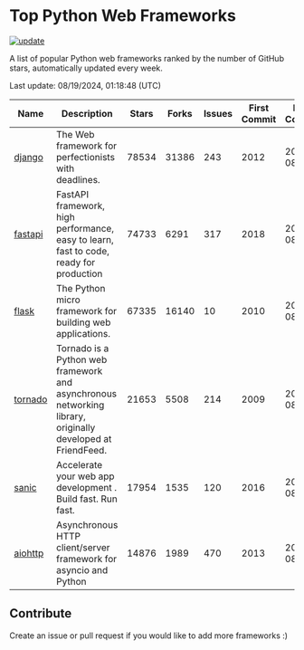 # Top Python Web Frameworks

[![update](https://github.com/sunnysid3up/python-web-frameworks/actions/workflows/update.yml/badge.svg)](https://github.com/sunnysid3up/python-web-frameworks/actions/workflows/update.yml)

A list of popular Python web frameworks ranked by the number of GitHub stars, automatically updated every week.

Last update: 08/19/2024, 01:18:48 (UTC)

| Name          | Description          | Stars                     | Forks          | Issues               | First Commit        | Last Commit         |
|---------------|----------------------|---------------------------|----------------|----------------------|---------------------|---------------------|
| [django](https://github.com/django/django) | The Web framework for perfectionists with deadlines. | 78534 | 31386 | 243 | 2012 | 2024-08-19 |
| [fastapi](https://github.com/fastapi/fastapi) | FastAPI framework, high performance, easy to learn, fast to code, ready for production | 74733 | 6291 | 317 | 2018 | 2024-08-19 |
| [flask](https://github.com/pallets/flask) | The Python micro framework for building web applications. | 67335 | 16140 | 10 | 2010 | 2024-08-19 |
| [tornado](https://github.com/tornadoweb/tornado) | Tornado is a Python web framework and asynchronous networking library, originally developed at FriendFeed. | 21653 | 5508 | 214 | 2009 | 2024-08-18 |
| [sanic](https://github.com/sanic-org/sanic) |  Accelerate your web app development . Build fast. Run fast. | 17954 | 1535 | 120 | 2016 | 2024-08-18 |
| [aiohttp](https://github.com/aio-libs/aiohttp) | Asynchronous HTTP client/server framework for asyncio and Python | 14876 | 1989 | 470 | 2013 | 2024-08-18 |

## Contribute 

Create an issue or pull request if you would like to add more frameworks :)